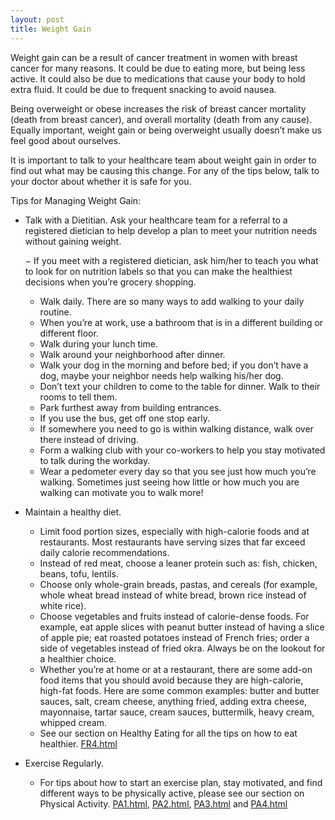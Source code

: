 ```yaml
---
layout: post
title: Weight Gain
---
```


Weight gain can be a result of cancer treatment in women with breast cancer for many reasons. It could be due to eating more, but being less active. It could also be due to medications that cause your body to hold extra fluid. It could be due to frequent snacking to avoid nausea. 

Being overweight or obese increases the risk of breast cancer mortality (death from breast cancer), and overall mortality (death from any cause). Equally important, weight gain or being overweight usually doesn’t make us feel good about ourselves.

It is important to talk to your healthcare team about weight gain in order to find out what may be causing this change. For any of the tips below, talk to your doctor about whether it is safe for you.

Tips for Managing Weight Gain:

* Talk with a Dietitian. Ask your healthcare team for a referral to a registered dietician to help develop a plan to meet your nutrition needs without gaining weight.

	− If you meet with a registered dietician, ask him/her to teach you what to look for on nutrition labels so that you can make the healthiest decisions when you’re grocery shopping.
	- Walk daily. There are so many ways to add walking to your daily routine. 
	- When you’re at work, use a bathroom that is in a different building or different floor.
	- Walk during your lunch time.
	- Walk around your neighborhood after dinner.
	- Walk your dog in the morning and before bed; if you don’t have a dog, maybe your neighbor needs help walking his/her dog.
	- Don’t text your children to come to the table for dinner. Walk to their rooms to tell them.
	- Park furthest away from building entrances.
	- If you use the bus, get off one stop early.
	- If somewhere you need to go is within walking distance, walk over there instead of driving.
	- Form a walking club with your co-workers to help you stay motivated to talk during the workday.
	- Wear a pedometer every day so that you see just how much you’re walking. Sometimes just seeing how little or how much you are walking can motivate you to walk more!

* Maintain a healthy diet. 

	- Limit food portion sizes, especially with high-calorie foods and at restaurants. Most restaurants have serving sizes that far exceed daily calorie recommendations.
	- Instead of red meat, choose a leaner protein such as: fish, chicken, beans, tofu, lentils.
	- Choose only whole-grain breads, pastas, and cereals (for example, whole wheat bread instead of white bread, brown rice instead of white rice).
	- Choose vegetables and fruits instead of calorie-dense foods. For example, eat apple slices with peanut butter instead of having a slice of apple pie; eat roasted potatoes instead of French fries; order a side of vegetables instead of fried okra. Always be on the lookout for a healthier choice.
	- Whether you’re at home or at a restaurant, there are some add-on food items that you should avoid because they are high-calorie, high-fat foods. Here are some common examples: butter and butter sauces, salt, cream cheese, anything fried, adding extra cheese, mayonnaise, tartar sauce, cream sauces, buttermilk, heavy cream, whipped cream.
	- See our section on Healthy Eating for all the tips on how to eat healthier. [FR4.html](FR4.html)

* Exercise Regularly.

	- For tips about how to start an exercise plan, stay motivated, and find different ways to be physically active, please see our section on Physical Activity. [PA1.html](PA1.html), [PA2.html](PA2.html), [PA3.html](PA3.html) and [PA4.html](PA4.html)
